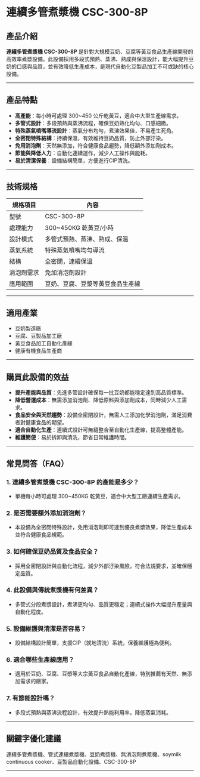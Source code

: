 # 連續多管煮漿機 CSC-300-8P

## 產品介紹

**連續多管煮漿機 CSC-300-8P** 是針對大規模豆奶、豆腐等黃豆食品生產線開發的高效率煮漿設備。此設備採用多段式預熱、蒸沸、熟成與保溫設計，能大幅提升豆奶的口感與品質，並有效降低生產成本，是現代自動化豆製品加工不可或缺的核心設備。

---

## 產品特點

- **高產能**：每小時可處理 300~450 公斤乾黃豆，適合中大型生產線需求。
- **多管式設計**：多段預熱與蒸沸流程，確保豆奶熟化均勻、口感細緻。
- **特殊蒸氣噴嘴導流設計**：蒸氣分布均勻，煮沸效果佳，不易產生死角。
- **全密閉特殊結構**：持續保溫，有效維持豆奶品質，防止外部汙染。
- **免用消泡劑**：天然無添加，符合健康食品趨勢，降低額外添加劑成本。
- **節能與降低人力**：自動化連續運作，減少人工操作與能耗。
- **易於清潔保養**：設備結構簡單，方便進行CIP清洗。

---

## 技術規格

| 規格項目 | 內容 |
|----------|------|
| 型號 | CSC-300-8P |
| 處理能力 | 300~450KG 乾黃豆/小時 |
| 設計模式 | 多管式預熱、蒸沸、熟成、保溫 |
| 蒸氣系統 | 特殊蒸氣噴嘴均勻導流 |
| 結構 | 全密閉，連續保溫 |
| 消泡劑需求 | 免加消泡劑設計 |
| 應用範圍 | 豆奶、豆腐、豆漿等黃豆食品生產線 |

---

## 適用產業

- 豆奶製造廠
- 豆腐、豆製品加工廠
- 黃豆食品加工自動化產線
- 健康有機食品生產商

---

## 購買此設備的效益

- **提升產能與品質**：先進多管設計確保每一批豆奶都能穩定達到高品質標準。
- **降低營運成本**：無需添加消泡劑、降低原料與添加劑成本，同時減少人工需求。
- **食品安全與天然趨勢**：設備全密閉設計，無需人工添加化學消泡劑，滿足消費者對健康食品的期望。
- **適合自動化生產**：連續式設計可無縫整合至自動化生產線，提高整體產能。
- **維護簡便**：易於拆卸與清洗，節省日常維護時間。

---

## 常見問答（FAQ）

### 1. 連續多管煮漿機 CSC-300-8P 的產能是多少？
- 單機每小時可處理 300~450KG 乾黃豆，適合中大型工廠連續生產需求。

### 2. 是否需要額外添加消泡劑？
- 本設備為全密閉特殊設計，免用消泡劑即可達到優良煮漿效果，降低生產成本並符合健康食品規範。

### 3. 如何確保豆奶品質及食品安全？
- 採用全密閉設計與自動化流程，減少外部汙染風險，符合法規要求，並確保穩定品質。

### 4. 此設備與傳統煮漿機有何差異？
- 多管式分段煮漿設計，煮沸更均勻、品質更穩定；連續式操作大幅提升產量與自動化程度。

### 5. 設備維護與清潔是否容易？
- 設備結構設計簡單，支援CIP（就地清洗）系統，保養維護極為便利。

### 6. 適合哪些生產線應用？
- 適用於豆奶、豆腐、豆漿等大宗黃豆食品自動化產線，特別推薦有天然、無添加需求的廠家。

### 7. 有節能設計嗎？
- 多段式預熱與蒸沸流程設計，有效提升熱能利用率，降低蒸氣消耗。

---

## 關鍵字優化建議

連續多管煮漿機、管式連續煮漿機、豆奶煮漿機、無消泡劑煮漿機、soymilk continuous cooker、豆製品自動化設備、CSC-300-8P

---
